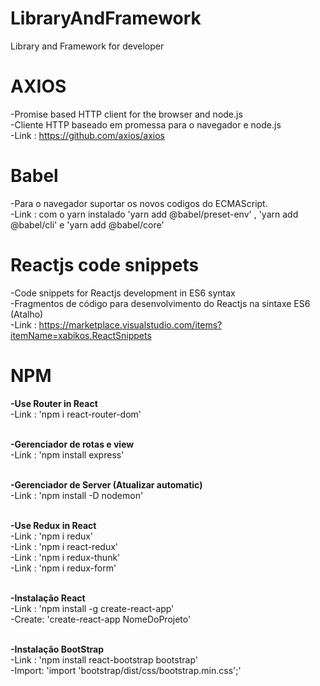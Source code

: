 # LibraryAndFramework
Library and Framework for developer

# AXIOS
-Promise based HTTP client for the browser and node.js <br/>
-Cliente HTTP baseado em promessa para o navegador e node.js<br/>
-Link : https://github.com/axios/axios<br/>

# Babel
-Para o navegador suportar os novos codigos do ECMAScript. <br/>
-Link : com o yarn instalado 'yarn add @babel/preset-env' , 'yarn add @babel/cli' e 'yarn add @babel/core'<br/>

# Reactjs code snippets
-Code snippets for Reactjs development in ES6 syntax <br/>
-Fragmentos de código para desenvolvimento do Reactjs na sintaxe ES6 (Atalho) <br/>
-Link : https://marketplace.visualstudio.com/items?itemName=xabikos.ReactSnippets<br/>

# NPM
<strong>-Use Router in React</strong> <br/>
-Link : 'npm i react-router-dom'<br/><br/>

<strong>-Gerenciador de rotas e view</strong> <br/>
-Link : 'npm install express'<br/><br/>

<strong>-Gerenciador de Server (Atualizar automatic)</strong> <br/>
-Link : 'npm install -D nodemon'<br/><br/>

<strong>-Use Redux in React</strong> <br/>
-Link : 'npm i redux'<br/>
-Link : 'npm i react-redux'<br/>
-Link : 'npm i redux-thunk'<br/>
-Link : 'npm i redux-form'<br/><br/>

<strong>-Instalação React</strong> <br/>
-Link : 'npm install -g create-react-app'<br/>
-Create: 'create-react-app NomeDoProjeto'<br/><br/>

<strong>-Instalação BootStrap</strong> <br/>
-Link : 'npm install react-bootstrap bootstrap'<br/>
-Import: 'import 'bootstrap/dist/css/bootstrap.min.css';'<br/><br/>







